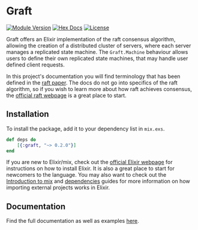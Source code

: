 # Graft

[![Module Version](https://img.shields.io/hexpm/v/graft.svg)](https://hex.pm/packages/graft)
[![Hex Docs](https://img.shields.io/badge/hex-docs-lightgreen.svg)](https://hexdocs.pm/graft/)
[![License](https://img.shields.io/hexpm/l/libcluster.svg)](https://github.com/MatthewAlanLeBrun/graft/blob/master/LICENSE)

Graft offers an Elixir implementation of the raft consensus algorithm, allowing the creation of a distributed cluster of servers, where each server manages a replicated state machine. The `Graft.Machine` behaviour allows users to define their own replicated state machines, that may handle user defined client requests.

In this project's documentation you will find terminology that has been defined in the [raft paper](https://raft.github.io/raft.pdf). The docs do not go into specifics of the raft algorithm, so if you wish to learn more about how raft achieves consensus, the [official raft webpage](https://raft.github.io/) is a great place to start.

## Installation

To install the package, add it to your dependency list in `mix.exs`.

```elixir
def deps do
    [{:graft, "~> 0.2.0"}]
end
```

If you are new to Elixir/mix, check out the [official Elixir webpage](https://elixir-lang.org/) for instructions on how to install Elixir. It is also a great place to start for newcomers to the language. You may also want to check out the [Introduction to mix](https://elixir-lang.org/getting-started/mix-otp/introduction-to-mix.html) and [dependencies](https://elixir-lang.org/getting-started/mix-otp/dependencies-and-umbrella-projects.html) guides for more information on how importing external projects works in Elixir.

## Documentation

Find the full documentation as well as examples [here](https://hexdocs.pm/graft/Graft.html).
